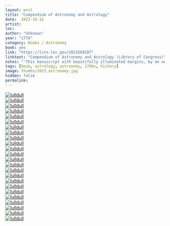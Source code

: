 ```yaml
---
layout: post
title: "Compendium of Astronomy and Astrology"
date:  2023-10-12
artist: 
loc: 
author: "Unknown"
year: "1774"
category: Books / Astronomy
book: yes
link: "https://lccn.loc.gov/2021668107"
linktext: "Compendium of Astronomy and Astrology (Library of Congress)"
notes: "'This manuscript with beautifully illuminated margins, by an unknown writer, is an 18th century compendium of works on astronomy and astrology. It contains excerpts of several treatises on astronomy and numerology...'"
tags: [book, astrology, astronomy, 1700s, history]
image: thumbs/2023_astronomy.jpg
hidden: false
permalink:
---
```



<div class="post_image_01">
	<div class="post_image_inner">
		<a href="{{ site.baseurl }}/images/posts/2023_astronomy/001.jpg" target="_blank">
		<img src="{{ site.baseurl }}/images/posts/2023_astronomy/001.jpg" alt="lulldull"></a>
	</div>
	<div class="post_image_inner">
		<a href="{{ site.baseurl }}/images/posts/2023_astronomy/002.jpg" target="_blank">
		<img src="{{ site.baseurl }}/images/posts/2023_astronomy/002.jpg" alt="lulldull"></a>
	</div>
</div>

<div class="post_image_01">
	<div class="post_image_inner">
		<a href="{{ site.baseurl }}/images/posts/2023_astronomy/003.jpg" target="_blank">
		<img src="{{ site.baseurl }}/images/posts/2023_astronomy/003.jpg" alt="lulldull"></a>
	</div>
	<div class="post_image_inner">
		<a href="{{ site.baseurl }}/images/posts/2023_astronomy/004.jpg" target="_blank">
		<img src="{{ site.baseurl }}/images/posts/2023_astronomy/004.jpg" alt="lulldull"></a>
	</div>
</div>

<div class="post_image_01">
	<div class="post_image_inner">
		<a href="{{ site.baseurl }}/images/posts/2023_astronomy/005.jpg" target="_blank">
		<img src="{{ site.baseurl }}/images/posts/2023_astronomy/005.jpg" alt="lulldull"></a>
	</div>
	<div class="post_image_inner">
		<a href="{{ site.baseurl }}/images/posts/2023_astronomy/006.jpg" target="_blank">
		<img src="{{ site.baseurl }}/images/posts/2023_astronomy/006.jpg" alt="lulldull"></a>
	</div>
</div>

<div class="post_image_01">
	<div class="post_image_inner">
		<a href="{{ site.baseurl }}/images/posts/2023_astronomy/007.jpg" target="_blank">
		<img src="{{ site.baseurl }}/images/posts/2023_astronomy/007.jpg" alt="lulldull"></a>
	</div>
	<div class="post_image_inner">
		<a href="{{ site.baseurl }}/images/posts/2023_astronomy/008.jpg" target="_blank">
		<img src="{{ site.baseurl }}/images/posts/2023_astronomy/008.jpg" alt="lulldull"></a>
	</div>
</div>

<div class="post_image_01">
	<div class="post_image_inner">
		<a href="{{ site.baseurl }}/images/posts/2023_astronomy/009.jpg" target="_blank">
		<img src="{{ site.baseurl }}/images/posts/2023_astronomy/009.jpg" alt="lulldull"></a>
	</div>
	<div class="post_image_inner">
		<a href="{{ site.baseurl }}/images/posts/2023_astronomy/010.jpg" target="_blank">
		<img src="{{ site.baseurl }}/images/posts/2023_astronomy/010.jpg" alt="lulldull"></a>
	</div>
</div>

<div class="post_image_01">
	<div class="post_image_inner">
		<a href="{{ site.baseurl }}/images/posts/2023_astronomy/011.jpg" target="_blank">
		<img src="{{ site.baseurl }}/images/posts/2023_astronomy/011.jpg" alt="lulldull"></a>
	</div>
	<div class="post_image_inner">
		<a href="{{ site.baseurl }}/images/posts/2023_astronomy/012.jpg" target="_blank">
		<img src="{{ site.baseurl }}/images/posts/2023_astronomy/012.jpg" alt="lulldull"></a>
	</div>
</div>

<div class="post_image_01">
	<div class="post_image_inner">
		<a href="{{ site.baseurl }}/images/posts/2023_astronomy/013.jpg" target="_blank">
		<img src="{{ site.baseurl }}/images/posts/2023_astronomy/013.jpg" alt="lulldull"></a>
	</div>
	<div class="post_image_inner">
		<a href="{{ site.baseurl }}/images/posts/2023_astronomy/014.jpg" target="_blank">
		<img src="{{ site.baseurl }}/images/posts/2023_astronomy/014.jpg" alt="lulldull"></a>
	</div>
</div>

<div class="post_image_01">
	<div class="post_image_inner">
		<a href="{{ site.baseurl }}/images/posts/2023_astronomy/015.jpg" target="_blank">
		<img src="{{ site.baseurl }}/images/posts/2023_astronomy/015.jpg" alt="lulldull"></a>
	</div>
	<div class="post_image_inner">
		<a href="{{ site.baseurl }}/images/posts/2023_astronomy/016.jpg" target="_blank">
		<img src="{{ site.baseurl }}/images/posts/2023_astronomy/016.jpg" alt="lulldull"></a>
	</div>
</div>

<div class="post_image_01">
	<div class="post_image_inner">
		<a href="{{ site.baseurl }}/images/posts/2023_astronomy/017.jpg" target="_blank">
		<img src="{{ site.baseurl }}/images/posts/2023_astronomy/017.jpg" alt="lulldull"></a>
	</div>
	<div class="post_image_inner">
		<a href="{{ site.baseurl }}/images/posts/2023_astronomy/018.jpg" target="_blank">
		<img src="{{ site.baseurl }}/images/posts/2023_astronomy/018.jpg" alt="lulldull"></a>
	</div>
</div>

<div class="post_image_01">
	<div class="post_image_inner">
		<a href="{{ site.baseurl }}/images/posts/2023_astronomy/019.jpg" target="_blank">
		<img src="{{ site.baseurl }}/images/posts/2023_astronomy/019.jpg" alt="lulldull"></a>
	</div>
	<div class="post_image_inner">
		<a href="{{ site.baseurl }}/images/posts/2023_astronomy/020.jpg" target="_blank">
		<img src="{{ site.baseurl }}/images/posts/2023_astronomy/020.jpg" alt="lulldull"></a>
	</div>
</div>

<div class="post_image_01">
	<div class="post_image_inner">
		<a href="{{ site.baseurl }}/images/posts/2023_astronomy/021.jpg" target="_blank">
		<img src="{{ site.baseurl }}/images/posts/2023_astronomy/021.jpg" alt="lulldull"></a>
	</div>
	<div class="post_image_inner">
		<a href="{{ site.baseurl }}/images/posts/2023_astronomy/022.jpg" target="_blank">
		<img src="{{ site.baseurl }}/images/posts/2023_astronomy/022.jpg" alt="lulldull"></a>
	</div>
</div>

<div class="post_image_01">
	<div class="post_image_inner">
		<a href="{{ site.baseurl }}/images/posts/2023_astronomy/023.jpg" target="_blank">
		<img src="{{ site.baseurl }}/images/posts/2023_astronomy/023.jpg" alt="lulldull"></a>
	</div>
	<div class="post_image_inner">
		<a href="{{ site.baseurl }}/images/posts/2023_astronomy/024.jpg" target="_blank">
		<img src="{{ site.baseurl }}/images/posts/2023_astronomy/024.jpg" alt="lulldull"></a>
	</div>
</div>

